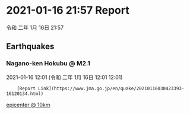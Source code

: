 # 2021-01-16 21:57 Report
令和 二年 1月 16日 21:57

## Earthquakes
### Nagano-ken Hokubu @ M2.1
2021-01-16 12:01 (令和 二年 1月 16日 12:01 12:01)
  
        [Report Link](https://www.jma.go.jp/en/quake/20210116030423393-16120134.html)  
[epicenter @ 10km](https://www.google.com/maps/place/36°42'00%22+138°06'00%22/@36.7,138.1,17z/data=!3m1!4b1!4m5!3m4!1s0x0:0x0!8m2!3d36.7!4d138.1)